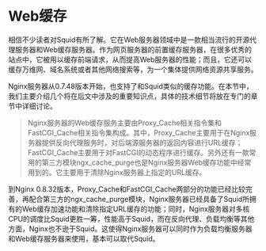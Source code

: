 # Web缓存

相信不少读者对Squid有所了解。它在Web服务器领域中是一款相当流行的开源代理服务器和Web缓存服务器。作为网页服务器的前置缓存服务器，在很多优秀的站点中，它被用以缓存前端请求，从而提高Web服务器的性能；而且，它还可以缓存万维网、域名系统或者其他网络搜索等，为一个集体提供网络资源共享服务。

Nginx服务器从0.7.48版本开始，也支持了和Squid类似的缓存功能。在本节中，我们主要介绍几个将在后文中涉及的重要知识点，具体的技术细节将放在专门的章节中详细讨论。

>Nginx服务器的Web缓存服务主要由Proxy_Cache相关指令集和FastCGI_Cache相关指令集构成。其中，Proxy_Cache主要用于在Nginx服务器提供反向代理服务时，对后端源服务器的返回内容进行URL缓存；FastCGI_Cache主要用于对FastCGI的动态程序进行缓存。另外还有一款常用的第三方模块ngx_cache_purge也是Nginx服务器Web缓存功能中经常用到的。它主要用于清除Nginx服务器上指定的URL缓存。

到Nginx 0.8.32版本，Proxy_Cache和FastCGI_Cache两部分的功能已经比较完善，再配合第三方的ngx_cache_purge模块，Nginx服务器已经具备了Squid所拥有的Web缓存加速功能和清除指定URL缓存的功能；同时，Nginx服务器对多核CPU的调度比Squid更胜一筹，性能高于Squid，而在反向代理、负载均衡等其他方面，Nginx也不逊于Squid。这使得Nginx服务器可以同时作为负载均衡服务器和Web缓存服务器来使用，基本可以取代Squid。